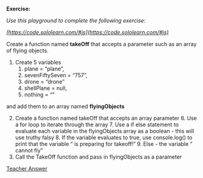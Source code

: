 **Exercise:**


_Use this playground to complete the following exercise:_


_[https://code.sololearn.com/#js](https://code.sololearn.com/#js)_


Create a function named **takeOff** that accepts a parameter such as an array of flying objects.



1. Create 5 variables 
    1. plane = “plane”, 
    2. sevenFiftySeven = “757”, 
    3. drone = “drone”
    4. shellPlane = null, 
    5. nothing = “”

and add them to an array named **flyingObjects**



2. Create a function named takeOff that accepts an array parameter
    6. Use a for loop to iterate through the array
    7. Use a if else statement to evaluate each variable in the flyingObjects array as a boolean - this will use truthy falsy
    8. If the variable evaluates to true, use console.log() to print that the variable “ is preparing for takeoff!”
    9. Else - the variable “ cannot fly”
3. Call the TakeOff function and pass in flyingObjects as a parameter

[Teacher Answer](https://docs.google.com/document/d/1bYU6ejzw4GY07Ma8qA1xjP3eqiCgwpzowJ-uRUKH-Ds/edit?usp=sharing)
